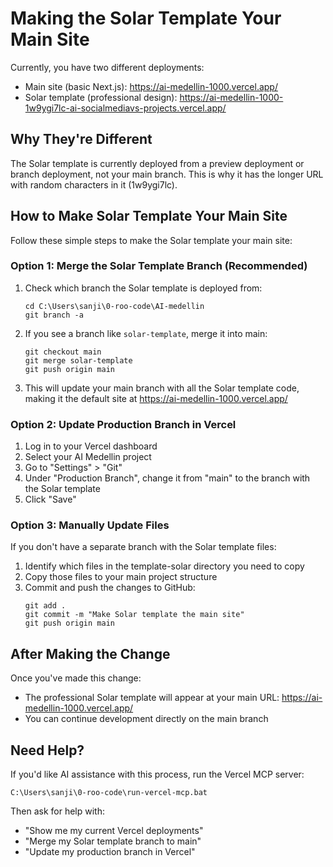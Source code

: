 # Making the Solar Template Your Main Site

Currently, you have two different deployments:
- Main site (basic Next.js): https://ai-medellin-1000.vercel.app/
- Solar template (professional design): https://ai-medellin-1000-1w9ygi7lc-ai-socialmediavs-projects.vercel.app/

## Why They're Different

The Solar template is currently deployed from a preview deployment or branch deployment, not your main branch. This is why it has the longer URL with random characters in it (1w9ygi7lc).

## How to Make Solar Template Your Main Site

Follow these simple steps to make the Solar template your main site:

### Option 1: Merge the Solar Template Branch (Recommended)

1. Check which branch the Solar template is deployed from:
   ```
   cd C:\Users\sanji\0-roo-code\AI-medellin
   git branch -a
   ```

2. If you see a branch like `solar-template`, merge it into main:
   ```
   git checkout main
   git merge solar-template
   git push origin main
   ```

3. This will update your main branch with all the Solar template code, making it the default site at https://ai-medellin-1000.vercel.app/

### Option 2: Update Production Branch in Vercel

1. Log in to your Vercel dashboard
2. Select your AI Medellin project
3. Go to "Settings" > "Git"
4. Under "Production Branch", change it from "main" to the branch with the Solar template
5. Click "Save"

### Option 3: Manually Update Files

If you don't have a separate branch with the Solar template files:

1. Identify which files in the template-solar directory you need to copy
2. Copy those files to your main project structure
3. Commit and push the changes to GitHub:
   ```
   git add .
   git commit -m "Make Solar template the main site"
   git push origin main
   ```

## After Making the Change

Once you've made this change:
- The professional Solar template will appear at your main URL: https://ai-medellin-1000.vercel.app/
- You can continue development directly on the main branch

## Need Help?

If you'd like AI assistance with this process, run the Vercel MCP server:
```
C:\Users\sanji\0-roo-code\run-vercel-mcp.bat
```

Then ask for help with:
- "Show me my current Vercel deployments"
- "Merge my Solar template branch to main"
- "Update my production branch in Vercel"